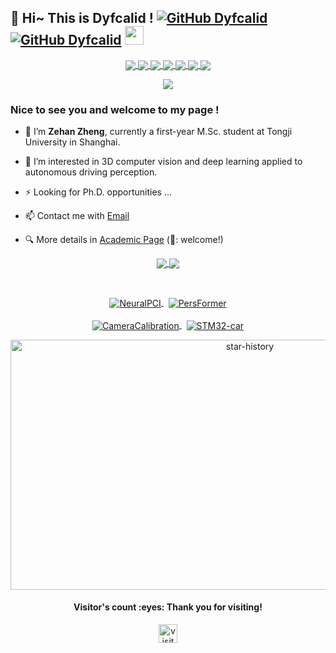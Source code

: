 ## 👋 Hi~ This is Dyfcalid ! [![GitHub Dyfcalid](https://img.shields.io/github/stars/dyfcalid?affiliations=OWNER%2CCOLLABORATOR&style=social)](https://github.com/dyfcalid) [![GitHub Dyfcalid](https://img.shields.io/github/followers/dyfcalid?label=followers&style=social)](https://github.com/dyfcalid) <img src="https://emojis.slackmojis.com/emojis/images/1531849430/4246/blob-sunglasses.gif?1531849430" width="30"/>


  	

<p align="center">
<a href="https://github.com/dyfcalid">
  <img align="center" src="https://badges.strrl.dev/years/dyfcalid?style=flat-square&color=red&logo=github">
</a>
<a href="https://github.com/dyfcalid?tab=repositories">
  <img align="center" src="https://badges.strrl.dev/repos/dyfcalid?style=flat-square&color=red&logo=github">
</a>
<a href="https://github.com/dyfcalid">
  <img align="center" src="https://badges.strrl.dev/commits/monthly/dyfcalid?style=flat-square&color=red&logo=github">
</a>  
<a href="https://github.com/dyfcalid">
  <img align="center" src="https://img.shields.io/badge/Python-FFD43B?style=for-the-badge&logo=python&logoColor=blue">
</a>  
<a href="https://github.com/dyfcalid">
  <img align="center" src="https://img.shields.io/badge/Linux-FCC624?style=for-the-badge&logo=linux&logoColor=black">
</a>  
<a href="https://github.com/dyfcalid">
  <img align="center" src="https://img.shields.io/badge/PyTorch-EE4C2C?style=for-the-badge&logo=pytorch&logoColor=white">
</a> 
<a href="https://scholar.google.com/citations?view_op=list_works&hl=en&user=Pig6X6MAAAAJ">
  <img align="center" src="https://img.shields.io/badge/Google_Scholar-4285F4?style=for-the-badge&logo=google-scholar&logoColor=white">
</a> 
</p>



<p align="center">
  <a href="https://github.com/dyfcalid">
    <img src="https://readme-typing-svg.demolab.com/?lines=Dive%20deep%20and%20keep%20moving%20on;Always%20learning%20new%20things&font=Fira%20Code&center=true&width=440&height=45&color=blue&vCenter=true&pause=1000&size=22" />
  </a>
</p>

<!-- <a href="https://github.com/dyfcalid">
  <img align="right" src="https://quotes-github-readme.vercel.app/api?type=vertical&theme=light" width="200"/>
</a> -->



<h3 align="left"> Nice to see you and welcome to my page !</h3> 


- 🔭 I’m **Zehan Zheng**, currently a first-year M.Sc. student at Tongji University in Shanghai.  

- 🌱 I’m interested in 3D computer vision and deep learning applied to autonomous driving perception.

- ⚡ Looking for Ph.D. opportunities ...

- 📫 Contact me with [Email](mailto:zhengzehan@tongji.edu.cn)  

- 🔍 More details in [Academic Page](https://dyfcalid.github.io/) (📣: welcome!)
  

<p align="center">  
<a href="https://github.com/dyfcalid">
  <img align="center" src="https://github-readme-stats-sigma-five.vercel.app/api?username=dyfcalid&include_all_commits=true&show_icons=true&bg_color=30,e96443,904e95&title_color=fff&text_color=fff&hide=prs" />
</a>
<a href="https://github.com/dyfcalid">
  <img align="center" src="https://github-readme-stats-sigma-five.vercel.app/api/top-langs/?username=dyfcalid&layout=compact&langs_count=4" />
</a>
</p>

<br>
<p align="center">  
<a href="https://github.com/ispc-lab/NeuralPCI">
  <img align="center" src="https://github-readme-stats.vercel.app/api/pin/?username=ispc-lab&repo=NeuralPCI&theme=buefy&title_color=ff8f1b&icon_color=ff8f1c" alt="NeuralPCI" />
</a>
&nbsp
<a href="https://github.com/OpenDriveLab/PersFormer_3DLane">
  <img align="center" src="https://github-readme-stats.vercel.app/api/pin/?username=OpenDriveLab&repo=PersFormer_3DLane&theme=buefy" alt="PersFormer"/>
</a>
<br>&nbsp<br>
<a href="https://github.com/dyfcalid/CameraCalibration">
  <img align="center" src="https://github-readme-stats.vercel.app/api/pin/?username=dyfcalid&repo=CameraCalibration&theme=buefy" alt="CameraCalibration"/>
</a>
&nbsp
<a href="https://github.com/dyfcalid/STM32-car-MPU6050-Bluetooth-Ultrasonic">
  <img align="center" src="https://github-readme-stats.vercel.app/api/pin/?username=dyfcalid&repo=STM32-car-MPU6050-Bluetooth-Ultrasonic&theme=buefy" alt="STM32-car"/>
</a>
</p>


<p align="center">  
<a href="https://github.com/dyfcalid">
  <img  align="center" src="https://api.star-history.com/svg?repos=dyfcalid/CameraCalibration,dyfcalid/STM32-car-MPU6050-Bluetooth-Ultrasonic,OpenDriveLab/PersFormer_3DLane&type=Date" alt="star-history" width="750" height="400"/>
</a>
</p>


<h4 align="center"> Visitor's count :eyes: Thank you for visiting!</h4>  

<!-- <p align="center">
<a href="https://github.com/dyfcalid">
  <img align="center" src="https://steins-gate-visitor-count.greenhandatsjtu.repl.co/{dyfcalid}" alt="visitors" height="150"/>
</a>
</p> -->

<p align="center">
<a href="https://github.com/dyfcalid">
  <img align="center" src="https://komarev.com/ghpvc/?username=dyfcalid&label=Profile%20views&color=orange&style=for-the-badge" alt="visitors" height="30"/>
</a>
</p>
